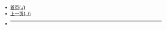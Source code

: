<!-- docs/Postgraduate/Politics -->

* [首页(./)](/README.md)
* [上一页(../)](docs/Postgraduate/README.md)
* ---